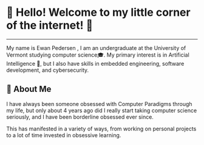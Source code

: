 # 🌟 Hello! Welcome to my little corner of the internet! 🌟

---

My name is Ewan Pedersen , I am an undergraduate at the University of Vermont studying computer science🎓. My primary interest is in Artificial Intelligence 🤖, but I also have skills in embedded engineering, software development, and cybersecurity.

## 🌱 About Me

I have always been someone obsessed with Computer Paradigms through my life, but only about 4 years ago did I really start taking computer science seriously, and I have been borderline obsessed ever since.

This has manifested in a variety of ways, from working on personal projects to a lot of time invested in obsessive learning.
